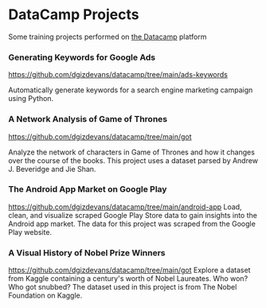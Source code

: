 # DataCamp Projects

Some training projects performed on [the Datacamp](https://app.datacamp.com/learn) platform

### Generating Keywords for Google Ads
https://github.com/dgizdevans/datacamp/tree/main/ads-keywords

Automatically generate keywords for a search engine marketing campaign using Python.

### A Network Analysis of Game of Thrones 
https://github.com/dgizdevans/datacamp/tree/main/got

Analyze the network of characters in Game of Thrones and how it changes over the course of the books.
This project uses a dataset parsed by Andrew J. Beveridge and Jie Shan.

### The Android App Market on Google Play
https://github.com/dgizdevans/datacamp/tree/main/android-app
Load, clean, and visualize scraped Google Play Store data to gain insights into the Android app market.
The data for this project was scraped from the Google Play website.

### A Visual History of Nobel Prize Winners
https://github.com/dgizdevans/datacamp/tree/main/got
Explore a dataset from Kaggle containing a century's worth of Nobel Laureates. Who won? Who got snubbed?
The dataset used in this project is from The Nobel Foundation on Kaggle.
